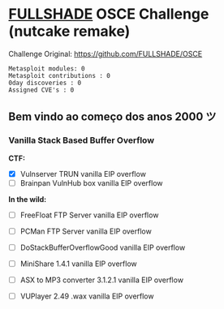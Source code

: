 # [FULLSHADE](https://github.com/FULLSHADE) OSCE Challenge (nutcake remake)

Challenge Original: https://github.com/FULLSHADE/OSCE

```Exploits written : 1/50
Metasploit modules: 0
Metasploit contributions : 0
0day discoveries : 0
Assigned CVE's : 0
```

## Bem vindo ao começo dos anos 2000 ツ

### Vanilla Stack Based Buffer Overflow

**CTF:**

- [x] Vulnserver TRUN vanilla EIP overflow
- [ ] Brainpan VulnHub box vanilla EIP overflow

**In the wild:**

- [ ] FreeFloat FTP Server vanilla EIP overflow
- [ ] PCMan FTP Server vanilla EIP overflow
- [ ] DoStackBufferOverflowGood vanilla EIP overflow
- [ ] MiniShare 1.4.1 vanilla EIP overflow
- [ ] ASX to MP3 converter 3.1.2.1 vanilla EIP overflow
- [ ] VUPlayer 2.49 .wax vanilla EIP overflow











